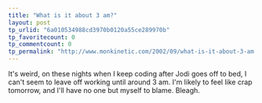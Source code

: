 ```yaml
---
title: "What is it about 3 am?"
layout: post
tp_urlid: "6a010534988cd3970b0120a55ce289970b"
tp_favoritecount: 0
tp_commentcount: 0
tp_permalink: "http://www.monkinetic.com/2002/09/what-is-it-about-3-am.html"
---
```

It&#39;s weird, on these nights when I keep coding after Jodi goes off to bed, I can&#39;t seem to leave off working until around 3 am. I&#39;m likely to feel like crap tomorrow, and I&#39;ll have no one but myself to blame. Bleagh.
